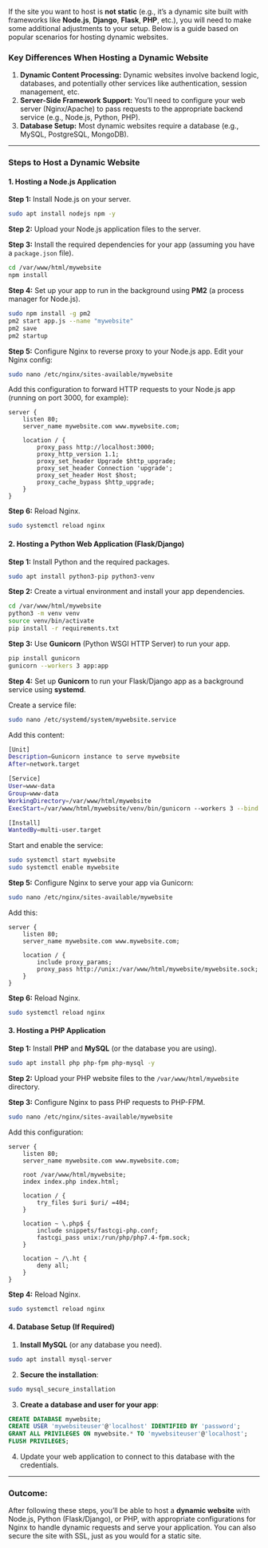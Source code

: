 If the site you want to host is **not static** (e.g., it’s a dynamic site built with frameworks like **Node.js**, **Django**, **Flask**, **PHP**, etc.), you will need to make some additional adjustments to your setup. Below is a guide based on popular scenarios for hosting dynamic websites.

### **Key Differences When Hosting a Dynamic Website**

1. **Dynamic Content Processing:** Dynamic websites involve backend logic, databases, and potentially other services like authentication, session management, etc.
2. **Server-Side Framework Support:** You’ll need to configure your web server (Nginx/Apache) to pass requests to the appropriate backend service (e.g., Node.js, Python, PHP).
3. **Database Setup:** Most dynamic websites require a database (e.g., MySQL, PostgreSQL, MongoDB).

---

### **Steps to Host a Dynamic Website**

#### 1. Hosting a Node.js Application

**Step 1:** Install Node.js on your server.

```bash
sudo apt install nodejs npm -y
```

**Step 2:** Upload your Node.js application files to the server.

**Step 3:** Install the required dependencies for your app (assuming you have a `package.json` file).

```bash
cd /var/www/html/mywebsite
npm install
```

**Step 4:** Set up your app to run in the background using **PM2** (a process manager for Node.js).

```bash
sudo npm install -g pm2
pm2 start app.js --name "mywebsite"
pm2 save
pm2 startup
```

**Step 5:** Configure Nginx to reverse proxy to your Node.js app. Edit your Nginx config:

```bash
sudo nano /etc/nginx/sites-available/mywebsite
```

Add this configuration to forward HTTP requests to your Node.js app (running on port 3000, for example):

```nginx
server {
    listen 80;
    server_name mywebsite.com www.mywebsite.com;

    location / {
        proxy_pass http://localhost:3000;
        proxy_http_version 1.1;
        proxy_set_header Upgrade $http_upgrade;
        proxy_set_header Connection 'upgrade';
        proxy_set_header Host $host;
        proxy_cache_bypass $http_upgrade;
    }
}
```

**Step 6:** Reload Nginx.

```bash
sudo systemctl reload nginx
```

#### 2. Hosting a Python Web Application (Flask/Django)

**Step 1:** Install Python and the required packages.

```bash
sudo apt install python3-pip python3-venv
```

**Step 2:** Create a virtual environment and install your app dependencies.

```bash
cd /var/www/html/mywebsite
python3 -m venv venv
source venv/bin/activate
pip install -r requirements.txt
```

**Step 3:** Use **Gunicorn** (Python WSGI HTTP Server) to run your app.

```bash
pip install gunicorn
gunicorn --workers 3 app:app
```

**Step 4:** Set up **Gunicorn** to run your Flask/Django app as a background service using **systemd**.

Create a service file:

```bash
sudo nano /etc/systemd/system/mywebsite.service
```

Add this content:

```bash
[Unit]
Description=Gunicorn instance to serve mywebsite
After=network.target

[Service]
User=www-data
Group=www-data
WorkingDirectory=/var/www/html/mywebsite
ExecStart=/var/www/html/mywebsite/venv/bin/gunicorn --workers 3 --bind unix:mywebsite.sock -m 007 wsgi:app

[Install]
WantedBy=multi-user.target
```

Start and enable the service:

```bash
sudo systemctl start mywebsite
sudo systemctl enable mywebsite
```

**Step 5:** Configure Nginx to serve your app via Gunicorn:

```bash
sudo nano /etc/nginx/sites-available/mywebsite
```

Add this:

```nginx
server {
    listen 80;
    server_name mywebsite.com www.mywebsite.com;

    location / {
        include proxy_params;
        proxy_pass http://unix:/var/www/html/mywebsite/mywebsite.sock;
    }
}
```

**Step 6:** Reload Nginx.

```bash
sudo systemctl reload nginx
```

#### 3. Hosting a PHP Application

**Step 1:** Install **PHP** and **MySQL** (or the database you are using).

```bash
sudo apt install php php-fpm php-mysql -y
```

**Step 2:** Upload your PHP website files to the `/var/www/html/mywebsite` directory.

**Step 3:** Configure Nginx to pass PHP requests to PHP-FPM.

```bash
sudo nano /etc/nginx/sites-available/mywebsite
```

Add this configuration:

```nginx
server {
    listen 80;
    server_name mywebsite.com www.mywebsite.com;

    root /var/www/html/mywebsite;
    index index.php index.html;

    location / {
        try_files $uri $uri/ =404;
    }

    location ~ \.php$ {
        include snippets/fastcgi-php.conf;
        fastcgi_pass unix:/run/php/php7.4-fpm.sock;
    }

    location ~ /\.ht {
        deny all;
    }
}
```

**Step 4:** Reload Nginx.

```bash
sudo systemctl reload nginx
```

#### 4. Database Setup (If Required)

1. **Install MySQL** (or any database you need).

```bash
sudo apt install mysql-server
```

2. **Secure the installation**:

```bash
sudo mysql_secure_installation
```

3. **Create a database and user for your app**:

```sql
CREATE DATABASE mywebsite;
CREATE USER 'mywebsiteuser'@'localhost' IDENTIFIED BY 'password';
GRANT ALL PRIVILEGES ON mywebsite.* TO 'mywebsiteuser'@'localhost';
FLUSH PRIVILEGES;
```

4. Update your web application to connect to this database with the credentials.

---

### **Outcome:**
After following these steps, you’ll be able to host a **dynamic website** with Node.js, Python (Flask/Django), or PHP, with appropriate configurations for Nginx to handle dynamic requests and serve your application. You can also secure the site with SSL, just as you would for a static site.

